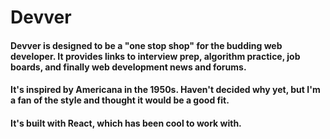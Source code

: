 # Devver

#### Devver is designed to be a "one stop shop" for the budding web developer. It provides links to interview prep, algorithm practice, job boards, and finally web development news and forums.

#### It's inspired by Americana in the 1950s. Haven't decided why yet, but I'm a fan of the style and thought it would be a good fit.

#### It's built with React, which has been cool to work with.
